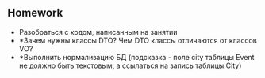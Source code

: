 ## Homework

- Разобраться с кодом, написанным на занятии
- *Зачем нужны классы DTO? Чем DTO классы отличаются от классов VO?
- *Выполнить нормализацию БД (подсказка - поле city таблицы Event не должно быть текстовым, а ссылаться на запись таблицы City)